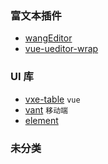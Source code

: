 ### 富文本插件

- [wangEditor]('https://www.wangeditor.com/v5/API.html#deselect')
- [vue-ueditor-wrap]('https://github.com/haochuan9421/vue-ueditor-wrap')

### UI 库

- [vxe-table]('https://vxetable.cn/v3/#/table/start/install') `vue`
- [vant]('https://vant-ui.github.io/vant/?source=vuejsorg#/zh-CN/picker') `移动端`
- [element]('https://element.eleme.cn/#/zh-CN/component/installation')

### 未分类
